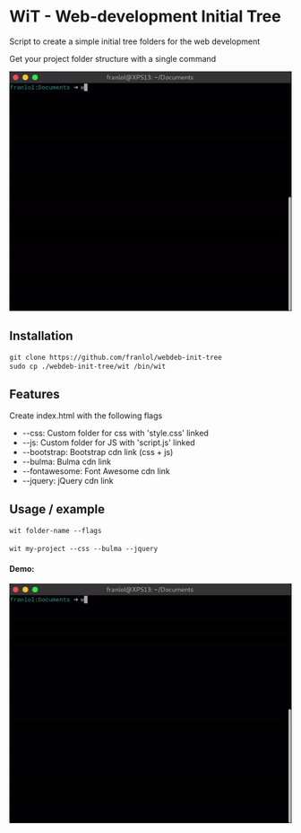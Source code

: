 # WiT - Web-development Initial Tree
Script to create a simple initial tree folders for the web development

Get your project folder structure with a single command

![alt text](https://raw.githubusercontent.com/franlol/webdeb-init-tree/master/demo.gif)

## Installation
```
git clone https://github.com/franlol/webdeb-init-tree
sudo cp ./webdeb-init-tree/wit /bin/wit
```

## Features
 Create index.html with the following flags
- --css: Custom folder for css with 'style.css' linked
- --js: Custom folder for JS with 'script.js' linked
- --bootstrap: Bootstrap cdn link (css + js)
- --bulma: Bulma cdn link
- --fontawesome: Font Awesome cdn link
- --jquery: jQuery cdn link

## Usage / example
```
wit folder-name --flags

wit my-project --css --bulma --jquery
```

#### Demo:<br>
![alt text](https://raw.githubusercontent.com/franlol/webdeb-init-tree/master/demo.gif)

